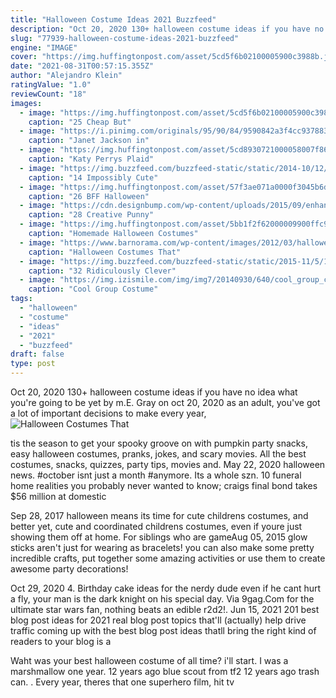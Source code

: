 ```yaml
---
title: "Halloween Costume Ideas 2021 Buzzfeed"
description: "Oct 20, 2020 130+ halloween costume ideas if you have no idea what you're going to be yet by m.E. Gray on oct 20, 2020 as an adult, you've got a lot of important decisions to make every year,"
slug: "77939-halloween-costume-ideas-2021-buzzfeed"
engine: "IMAGE"
cover: "https://img.huffingtonpost.com/asset/5cd5f6b02100005900c3988b.jpeg?ops=1778_1000"
date: "2021-08-31T00:57:15.355Z"
author: "Alejandro Klein"
ratingValue: "1.0"
reviewCount: "18"
images:
  - image: "https://img.huffingtonpost.com/asset/5cd5f6b02100005900c3988b.jpeg?ops=1778_1000"
    caption: "25 Cheap But"
  - image: "https://i.pinimg.com/originals/95/90/84/9590842a3f4cc937883ea0e970740122.jpg"
    caption: "Janet Jackson in"
  - image: "https://img.huffingtonpost.com/asset/5cd8930721000058007f86d8.jpeg?ops=scalefit_720_noupscale"
    caption: "Katy Perrys Plaid"
  - image: "https://img.buzzfeed.com/buzzfeed-static/static/2014-10/12/11/campaign_images/webdr10/14-impossibly-cute-halloween-hair-ideas-that-requ-2-24537-1413126369-12_dblbig.jpg"
    caption: "14 Impossibly Cute"
  - image: "https://img.huffingtonpost.com/asset/57f3ae071a0000f3045b6dea.jpeg?cache=5alRp1VepN&ops=1778_1000"
    caption: "26 BFF Halloween"
  - image: "https://cdn.designbump.com/wp-content/uploads/2015/09/enhanced-buzz-391-1441982255-5.jpg"
    caption: "28 Creative Punny"
  - image: "https://img.huffingtonpost.com/asset/5bb1f2f62000009900ffc94f.png?ops=1778_1000"
    caption: "Homemade Halloween Costumes"
  - image: "https://www.barnorama.com/wp-content/images/2012/03/halloween-costumes/24-halloween-costumes.jpg"
    caption: "Halloween Costumes That"
  - image: "https://img.buzzfeed.com/buzzfeed-static/static/2015-11/5/17/campaign_images/webdr04/32-ridiculously-clever-group-halloween-costumes-2-18326-1446763768-0_dblbig.jpg"
    caption: "32 Ridiculously Clever"
  - image: "https://img.izismile.com/img/img7/20140930/640/cool_group_costume_ideas_to_try_out_this_halloween_640_28.jpg"
    caption: "Cool Group Costume"
tags:
  - "halloween"
  - "costume"
  - "ideas"
  - "2021"
  - "buzzfeed"
draft: false
type: post
---
```


Oct 20, 2020 130+ halloween costume ideas if you have no idea what you're going to be yet by m.E. Gray on oct 20, 2020 as an adult, you've got a lot of important decisions to make every year,
![Halloween Costumes That](https://www.barnorama.com/wp-content/images/2012/03/halloween-costumes/24-halloween-costumes.jpg "Halloween Costumes That")

tis the season to get your spooky groove on with pumpkin party snacks, easy halloween costumes, pranks, jokes, and scary movies. All the best costumes, snacks, quizzes, party tips, movies and. May 22, 2020 halloween news. #october isnt just a month #anymore. Its a whole szn. 10 funeral home realities you probably never wanted to know; craigs final bond takes $56 million at domestic
<!--inArticleAds-->

<!--galleryOne-->

Sep 28, 2017 halloween means its time for cute childrens costumes, and better yet, cute and coordinated childrens costumes, even if youre just showing them off at home. For siblings who are gameAug 05, 2015 glow sticks aren't just for wearing as bracelets! you can also make some pretty incredible crafts, put together some amazing activities or use them to create awesome party decorations!
<!--inArticleAds-->

<!--galleryTwo-->

Oct 29, 2020 4. Birthday cake ideas for the nerdy dude even if he cant hurt a fly, your man is the dark knight on his special day. Via 9gag.Com for the ultimate star wars fan, nothing beats an edible r2d2!. Jun 15, 2021 201 best blog post ideas for 2021 real blog post topics that'll (actually) help drive traffic coming up with the best blog post ideas thatll bring the right kind of readers to your blog is a
<!--galleryThree-->

Waht was your best halloween costume of all time? i'll start. I was a marshmallow one year. 12 years ago blue scout from tf2 12 years ago trash can. . Every year, theres that one superhero film, hit tv